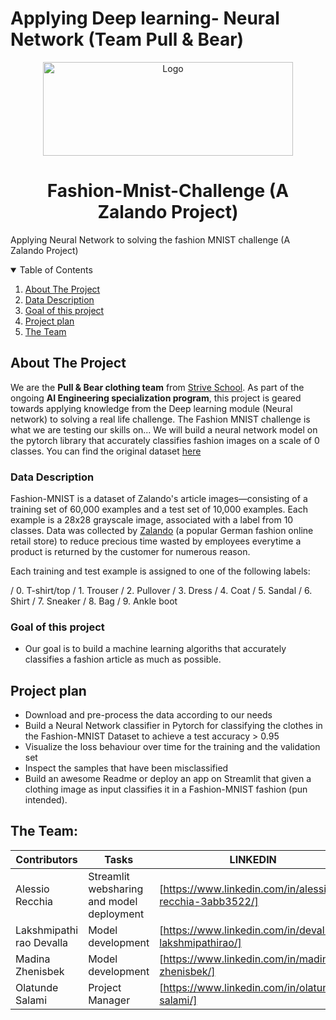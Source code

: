 # Applying Deep learning- Neural Network (Team Pull & Bear)


<p align="center">
  <a href="https://github.com/othneildrew/Best-README-Template">
    <img src="https://user-images.githubusercontent.com/27528504/120189327-7e10d200-c217-11eb-9c1c-1f7721fb2d4f.png" alt="Logo" width="400" height="150">
  </a>

  <h1 align="center">Fashion-Mnist-Challenge (A Zalando Project) </h1>


Applying Neural Network to solving the fashion MNIST challenge (A Zalando Project) 



<!-- TABLE OF CONTENTS -->
<details open="open">
  <summary>Table of Contents</summary>
  <ol>
    <li>
      <a href="#about-the-project">About The Project</a>
    </li>
    <li>
      <a href="#data-description">Data Description</a>
    </li>
    <li>
      <a href="#goal-of-this-project">Goal of this project</a>
    </li>
    <li>
      <a href="#project-plan">Project plan</a>
    </li>
    <li>
      <a href="#the-team">The Team</a>
    </li>
  </ol>
</details>


<!-- ABOUT THE PROJECT -->
## About The Project
We are the **Pull & Bear clothing team** from [Strive School](https://strive.school/). As part of the ongoing **AI Engineering specialization program**, this project is geared towards applying knowledge from the Deep learning module (Neural network) to solving a real life challenge. The Fashion MNIST challenge is what we are testing our skills on... We will build a neural network model on the pytorch library that accurately classifies fashion images on a scale of 0 classes. You can find the original dataset [here](https://www.kaggle.com/zalando-research/fashionmnist/notebooks)



<!-- GETTING STARTED -->

### Data Description

Fashion-MNIST is a dataset of Zalando's article images—consisting of a training set of 60,000 examples and a test set of 10,000 examples. Each example is a 28x28 grayscale image, associated with a label from 10 classes. Data was collected by [Zalando](https://en.zalando.de/?_rfl=de) (a popular German fashion online retail store) to reduce precious time wasted by employees everytime a product is returned by the customer for numerous reason.

Each training and test example is assigned to one of the following labels:

/ 0. T-shirt/top
/ 1. Trouser
/ 2. Pullover
/ 3. Dress
/ 4. Coat
/ 5. Sandal
/ 6. Shirt
/ 7. Sneaker
/ 8. Bag
/ 9. Ankle boot


### Goal of this project
* Our goal is to build a machine learning algoriths that accurately classifies a fashion article as much as possible.  


## Project plan

* Download and pre-process the data according to our needs
* Build a Neural Network classifier in Pytorch for classifying the clothes in the Fashion-MNIST Dataset to achieve a test accuracy > 0.95
* Visualize the loss behaviour over time for the training and the validation set
* Inspect the samples that have been misclassified
* Build an awesome Readme or deploy an app on Streamlit that given a clothing image as input classifies it in a Fashion-MNIST fashion (pun intended).


<!-- CONTACT -->
## The Team:

| Contributors | Tasks | LINKEDIN|
| ------ | ------ | ------ |
| Alessio Recchia | Streamlit websharing and model deployment| [https://www.linkedin.com/in/alessio-recchia-3abb3522/]|
| Lakshmipathi rao Devalla| Model development | [https://www.linkedin.com/in/devalla-lakshmipathirao/] |
| Madina Zhenisbek | Model development | [https://www.linkedin.com/in/madina-zhenisbek/]|
| Olatunde Salami  | Project Manager | [https://www.linkedin.com/in/olatunde-salami/] |
